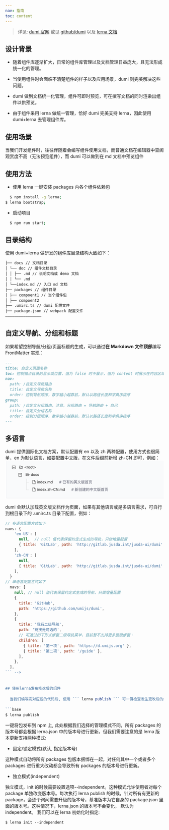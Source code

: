 ```yaml
---
nav: 指南
toc: content
---
```


> 详见: [dumi 官网](https://d.umijs.org/zh-CN) 或见 [github/dumi](https://github.com/umijs/dumi) 以及 [lerna 文档](https://github.com/lerna/lerna)

## 设计背景

- 随着组件库逐渐扩大，日常的组件库管理以及文档管理日益庞大，且无法形成统一化的管理。

- 当使用组件时会面临不清楚组件的样子以及应用场景，dumi 则完美解决这些问题。

- dumi 做到文档统一化管理，组件可即时预览，可在撰写文档的同时渲染出组件以供预览。

- 由于组件采用 lerna 做统一管理，恰好 dumi 完美支持 lerna，因此使用 dumi+lerna 去管理组件库。

## 使用场景

当我们开发组件时，往往伴随着会编写组件使用文档，而普通文档在编辑器中查阅观赏度不高（无法预览组件），而 dumi 可以做到在 md 文档中预览组件

## 使用方法

- 使用 lerna 一键安装 packages 内各个组件依赖包

```bash
  $ npm install -g lerna;
$ lerna bootstrap;
```

- 启动项目

```bash
  $ npm run start;
```

## 目录结构

使用 dumi+lerna 做研发的组件库目录结构大致如下：

```markdown
├── docs // 文档目录
│ └── doc // 组件文档目录
│ │ ├── .md // 说明文档或 demo 文档
│ │ └── .md
│ └──index.md // 入口 md 文档
├── packages // 组件目录
│ ├── compoent1 // 当个组件包
│ ├── compoent2
├── .umirc.ts // dumi 配置文件
├── package.json // webpack 配置文件
————————————————
```

## 自定义导航、分组和标题

如果希望控制导航/分组/页面标题的生成，可以通过**在 Markdown 文件顶部**编写 FrontMatter 实现：

```markdown
---
title: 自定义页面名称
toc: 控制锚点目录的显示或位置，值为 false 时不展示，值为 content 时展示在内容区域的右侧（Affix Menu），值为 menu 时会将当前路由的锚点目录展示在左侧菜单中
nav:
  path: /自定义导航路由
  title: 自定义导航名称
  order: 控制导航顺序，数字越小越靠前，默认以路径长度和字典序排序
group:
  path: /自定义分组路由，注意，分组路由 = 导航路由 + 自己
  title: 自定义分组名称
  order: 控制分组顺序，数字越小越靠前，默认以路径长度和字典序排序
---
```

<!-- <API hideTitle src="../../demo/recommend/api.tsx"></API> -->

## 多语言

dumi 提供国际化文档方案，默认配置有 en 以及 zh 两种配置，使用方式也很简单，en 为默认语言，如要配置中文版，在文件后缀前新增 zh-CN 即可，例如：
![目录图片](../../demo/recommend/image.png)

dumi 会默认加载英文版文档作为页面，如果有其他语言或是多语言需求，可自行到根目录下的 .umirc.ts 目录下配置，例如：

````jsx | pure
// 多语言配置方式如下
navs: {
    'en-US': [
      null,  // null 值代表保留约定式生成的导航，只做增量配置
      { title: 'GitLab', path: 'http://gitlab.jusda.int/jusda-ui/dumi' },  // 自定义导航配置
    ],
    'zh-CN': [
      null,
      { title: 'GitLab', path: 'http://gitlab.jusda.int/jusda-ui/dumi' }, // 自定义导航配置
    ],
  }
// 单语言配置方式如下
  navs: [
    null, // null 值代表保留约定式生成的导航，只做增量配置
    {
      title: 'GitHub',
      path: 'https://github.com/umijs/dumi',
    },
    {
      title: '我有二级导航',
      path: '链接是可选的',
      // 可通过如下形式嵌套二级导航菜单，目前暂不支持更多层级嵌套：
      children: [
        { title: '第一项', path: 'https://d.umijs.org' },
        { title: '第二项', path: '/guide' },
      ],
    },
  ],
``` -->


## 使用lerna发布修改后的组件

  当我们编写完对应包的代码后, 使用 ``` lerna publish ``` 可一键检查发生更改后的组件并做统一发布

```base
$ lerna publish
````

一键将包发布到 npm 上, 此处根据我们选择的管理模式不同，所有 packages 的版本号都会根据 lerna.json 中的版本号进行更新。但我们需要注意的是 lerna 版本更新支持两种模式:

- 固定/锁定模式(默认, 指定版本号)

这种模式自动将所有 packages 包版本捆绑在一起，对任何其中一个或者多个 packages 进行重大改动都会导致所有 packages 的版本号进行更新。

- 独立模式(independent)

独立模式，init 的时候需要设置选项--independent。这种模式允许使用者对每个 package 单独改变版本号。每次执行 lerna publish 的时候，针对所有有更新的 package，会逐个询问需要升级的版本号，基准版本为它自身的 package.json 里面的版本号。这种情况下，lerna.json 的版本号不会变化， 默认为 independent。
我们可以在 lerna 初始化时指定:

```base
$ lerna init --independent
```
